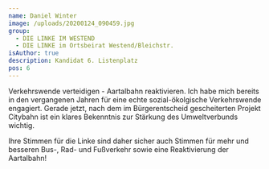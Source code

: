 ```yaml
---
name: Daniel Winter
image: /uploads/20200124_090459.jpg
group:
  - DIE LINKE IM WESTEND
  - DIE LINKE im Ortsbeirat Westend/Bleichstr.
isAuthor: true
description: Kandidat 6. Listenplatz
pos: 6
---
```

Verkehrswende verteidigen - Aartalbahn reaktivieren. Ich habe mich bereits in den vergangenen Jahren für eine echte sozial-ökolgische Verkehrswende engagiert. Gerade jetzt, nach dem im Bürgerentscheid gescheiterten Projekt Citybahn ist ein klares Bekenntnis zur Stärkung des Umweltverbunds wichtig. 

Ihre Stimmen für die Linke sind daher sicher auch Stimmen für mehr und besseren Bus-, Rad- und Fußverkehr sowie eine Reaktivierung der Aartalbahn!
